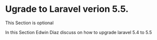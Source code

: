 # Ugrade to Laravel verion 5.5.

This Section is optional


In this Section Edwin Diaz discuss on how to upgrade laravel 5.4 to 5.5